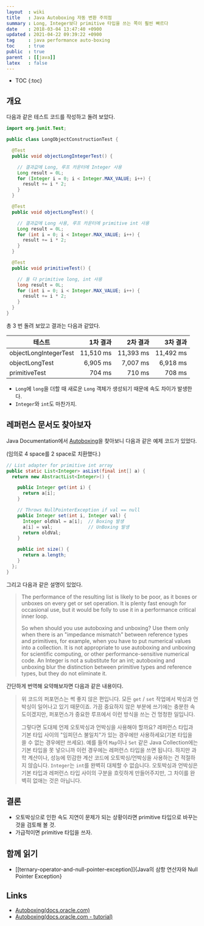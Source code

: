 ```yaml
---
layout  : wiki
title   : Java Autoboxing 자동 변환 주의점
summary : Long, Integer보다 primitive 타입을 쓰는 쪽이 훨씬 빠르다
date    : 2018-03-04 13:47:40 +0900
updated : 2021-04-22 09:39:22 +0900
tag     : java performance auto-boxing
toc     : true
public  : true
parent  : [[java]]
latex   : false
---
```

* TOC
{:toc}

## 개요

다음과 같은 테스트 코드를 작성하고 돌려 보았다.

```java
import org.junit.Test;

public class LongObjectConstructionTest {

  @Test
  public void objectLongIntegerTest() {

    // 결과값에 Long, 루프 카운터에 Integer 사용
    Long result = 0L;
    for (Integer i = 0; i < Integer.MAX_VALUE; i++) {
      result += i * 2;
    }
  }

  @Test
  public void objectLongTest() {

    // 결과값에 Long 사용, 루프 카운터에 primitive int 사용
    Long result = 0L;
    for (int i = 0; i < Integer.MAX_VALUE; i++) {
      result += i * 2;
    }
  }

  @Test
  public void primitiveTest() {

    // 둘 다 primitive long, int 사용
    long result = 0L;
    for (int i = 0; i < Integer.MAX_VALUE; i++) {
      result += i * 2;
    }
  }
}
```

총 3 번 돌려 보았고 결과는 다음과 같았다.

| 테스트                  | 1차 결과      | 2차 결과    | 3차 결과    |
| ----------------------- | ------------: | ----------: | ----------: |
| objectLongIntegerTest   | 11,510 ms     | 11,393 ms   | 11,492 ms   |
| objectLongTest          | 6,905 ms      | 7,007 ms    | 6,918 ms    |
| primitiveTest           | 704 ms        | 710 ms      | 708 ms      |

* `Long`에 `long`을 더할 때 새로운 `Long` 객체가 생성되기 때문에 속도 차이가 발생한다.
* `Integer`와 `int`도 마찬가지.

## 레퍼런스 문서도 찾아보자

Java Documentation에서 [Autoboxing](https://docs.oracle.com/javase/8/docs/technotes/guides/language/autoboxing.html )을 찾아보니 다음과 같은 예제 코드가 있었다.

(임의로 4 space를 2 space로 치환했다.)

```java
// List adapter for primitive int array
public static List<Integer> asList(final int[] a) {
  return new AbstractList<Integer>() {

    public Integer get(int i) {
      return a[i];
    }

    // Throws NullPointerException if val == null
    public Integer set(int i, Integer val) {
      Integer oldVal = a[i];  // Boxing 발생
      a[i] = val;             // UnBoxing 발생
      return oldVal;
    }

    public int size() {
      return a.length;
    }
  };
}
```

그리고 다음과 같은 설명이 있었다.

> The performance of the resulting list is likely to be poor,
as it boxes or unboxes on every get or set operation.
It is plenty fast enough for occasional use, but it would be folly to use it in a performance critical inner loop.
>
> So when should you use autoboxing and unboxing?
Use them only when there is an "impedance mismatch" between reference types and primitives,
for example, when you have to put numerical values into a collection.
It is not appropriate to use autoboxing and unboxing for scientific computing, or other performance-sensitive numerical code.
An Integer is not a substitute for an int; autoboxing and unboxing blur the distinction between primitive types and reference types,
but they do not eliminate it.

간단하게 번역해 요약해보자면 다음과 같은 내용이다.

> 위 코드의 퍼포먼스는 썩 좋지 않은 편입니다.
모든 `get` / `set` 작업에서 박싱과 언박싱이 일어나고 있기 때문이죠.
가끔 중요하지 않은 부분에 쓰기에는 충분한 속도이겠지만, 퍼포먼스가 중요한 루프에서 이런 방식을 쓰는 건 멍청한 일입니다.
>
> 그렇다면 도대체 언제 오토박싱과 언박싱을 사용해야 할까요?
레퍼런스 타입과 기본 타입 사이의 "임피던스 불일치"가 있는 경우에만 사용하세요(기본 타입을 쓸 수 없는 경우에만 쓰세요).
예를 들어 `Map`이나 `Set` 같은 Java Collection에는 기본 타입을 못 넣으니까 이런 경우에는 레퍼런스 타입을 쓰면 됩니다.
하지만 과학 계산이나, 성능에 민감한 계산 코드에 오토박싱/언박싱을 사용하는 건 적절하지 않습니다.
`Integer`는 `int`를 완벽히 대체할 수 없습니다. 오토박싱과 언박싱은 기본 타입과 레퍼런스 타입 사이의 구분을 흐릿하게 만들어주지만,
그 차이를 완벽히 없애는 것은 아닙니다.


## 결론

* 오토박싱으로 인한 속도 지연이 문제가 되는 상황이라면 primitive 타입으로 바꾸는 것을 검토해 볼 것.
* 가급적이면 primitive 타입을 쓰자.

## 함께 읽기

* [[ternary-operator-and-null-pointer-exception]]{Java의 삼항 연산자와 Null Pointer Exception}

## Links

* [Autoboxing(docs.oracle.com)](https://docs.oracle.com/javase/8/docs/technotes/guides/language/autoboxing.html)
* [Autoboxing(docs.oracle.com - tutorial)](https://docs.oracle.com/javase/tutorial/java/data/autoboxing.html)



